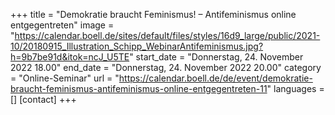 +++
title = "Demokratie braucht Feminismus! – Antifeminismus online entgegentreten"
image = "https://calendar.boell.de/sites/default/files/styles/16d9_large/public/2021-10/20180915_Illustration_Schipp_WebinarAntifeminismus.jpg?h=9b7be91d&itok=ncJ_U5TE"
start_date = "Donnerstag, 24. November 2022 18.00"
end_date = "Donnerstag, 24. November 2022 20.00"
category = "Online-Seminar"
url = "https://calendar.boell.de/de/event/demokratie-braucht-feminismus-antifeminismus-online-entgegentreten-11"
languages = []
[contact]
+++